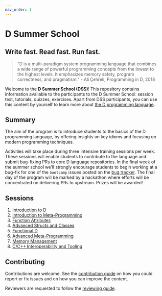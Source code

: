 ```yaml
---
nav_order: 1
---
```

# D Summer School

## Write fast. Read fast. Run fast.

> "D is a multi-paradigm system programming language that combines a wide range of powerful programming concepts from the lowest to the highest levels.
> It emphasizes memory safety, program correctness, and pragmatism." - Ali Çehreli, Programming in D, 2018

Welcome to the **D Summer School (DSS)**!
This repository contains information available to the participants to the D Summer School: session text, tutorials, quizzes, exercises.
Apart from DSS participants, you can use this content by yourself to learn more about [the D programming language](https://dlang.org/).

## Summary

The aim of the program is to introduce students to the basics of the D programming language, by offering insights on key idioms and focusing on modern programming techniques.

Activities will take place during three intensive training sessions per week.
These sessions will enable students to contribute to the language and submit bug-fixing PRs to core D language repositories.
In the final week of the summer school we'll strongly encourage students to begin working at a bug-fix for one of the `bootcamp` issues posted on the [bug tracker](https://issues.dlang.org/buglist.cgi?quicksearch=bootcamp).
The final day of the program will be marked by a hackathon where efforts will be concentrated on delivering PRs to upstream.
Prizes will be awarded! 

## Sessions

1. [Introduction to D](./intro/intro.md)
1. [Introduction to Meta-Programming](./meta-intro/intro-to-meta.md)
1. [Function Attributes](./d-attributes/fattr.md)
1. [Advanced Structs and Classes](./structs-classes/asc.md)
1. [Functional D](./lab-05/)
1. [Advanced Meta-Programming](./advanced-meta/advanced-meta.md)
1. [Memory Management](./mem-management/intro-to-mem.md)
1. [C/C++ Interoperability and Tooling](./c_cpp_interop/intro.md)

## Contributing

Contributions are welcome.
See the [contribution guide](./CONTRIBUTING.md) on how you could report or fix issues and on how you can improve the content.

Reviewers are requested to follow the [reviewing guide](./REVIEWING.md).
